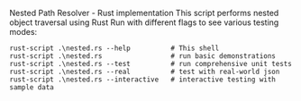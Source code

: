 Nested Path Resolver - Rust implementation
This script performs nested object traversal using Rust 
Run with different flags to see various testing modes:
```
rust-script .\nested.rs --help          # This shell
rust-script .\nested.rs                 # run basic demonstrations
rust-script .\nested.rs --test          # run comprehensive unit tests
rust-script .\nested.rs --real          # test with real-world json
rust-script .\nested.rs --interactive   # interactive testing with sample data
```